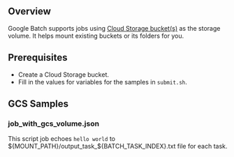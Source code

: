 ## Overview
Google Batch supports jobs using [Cloud Storage bucket(s)](https://cloud.google.com/storage)
as the storage volume. It helps mount existing buckets or its folders for you.

## Prerequisites
* Create a Cloud Storage bucket.
* Fill in the values for variables for the samples in `submit.sh`.

## GCS Samples
### job_with_gcs_volume.json
This script job echoes `hello world` to
${MOUNT_PATH}/output_task_${BATCH_TASK_INDEX}.txt file for each task.
